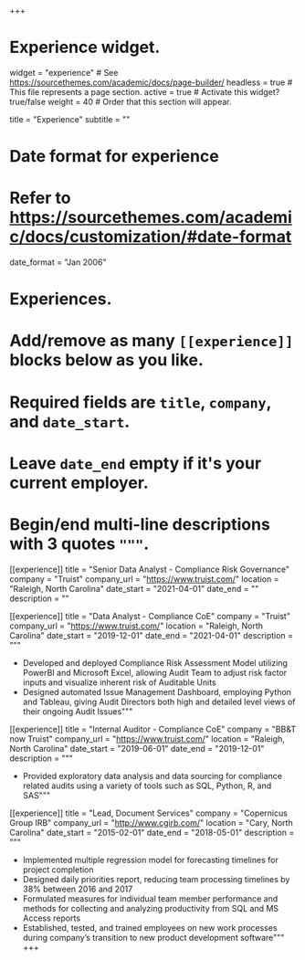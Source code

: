 +++
# Experience widget.
widget = "experience"  # See https://sourcethemes.com/academic/docs/page-builder/
headless = true  # This file represents a page section.
active = true  # Activate this widget? true/false
weight = 40  # Order that this section will appear.

title = "Experience"
subtitle = ""

# Date format for experience
#   Refer to https://sourcethemes.com/academic/docs/customization/#date-format
date_format = "Jan 2006"

# Experiences.
#   Add/remove as many `[[experience]]` blocks below as you like.
#   Required fields are `title`, `company`, and `date_start`.
#   Leave `date_end` empty if it's your current employer.
#   Begin/end multi-line descriptions with 3 quotes `"""`.

[[experience]]
  title = "Senior Data Analyst - Compliance Risk Governance"
  company = "Truist"
  company_url = "https://www.truist.com/"
  location = "Raleigh, North Carolina"
  date_start = "2021-04-01"
  date_end = ""
  description = ""

[[experience]]
  title = "Data Analyst - Compliance CoE"
  company = "Truist"
  company_url = "https://www.truist.com/"
  location = "Raleigh, North Carolina"
  date_start = "2019-12-01"
  date_end = "2021-04-01"
  description = """

  * Developed and deployed Compliance Risk Assessment Model utilizing PowerBI and Microsoft Excel, allowing Audit Team to adjust risk factor inputs and visualize inherent risk of Auditable Units
  * Designed automated Issue Management Dashboard, employing Python and Tableau, giving Audit Directors both high and detailed level views of their ongoing Audit Issues"""
  
[[experience]]
  title = "Internal Auditor - Compliance CoE"
  company = "BB&T now Truist"
  company_url = "https://www.truist.com/"
  location = "Raleigh, North Carolina"
  date_start = "2019-06-01"
  date_end = "2019-12-01"
  description = """

* Provided exploratory data analysis and data sourcing for compliance related audits using a variety of tools such as SQL, Python, R, and SAS"""


[[experience]]
  title = "Lead, Document Services"
  company = "Copernicus Group IRB"
  company_url = "http://www.cgirb.com/"
  location = "Cary, North Carolina"
  date_start = "2015-02-01"
  date_end = "2018-05-01"
  description = """

  * Implemented multiple regression model for forecasting timelines for project completion
  * Designed daily priorities report, reducing team processing timelines by 38% between 2016 and 2017
  * Formulated measures for individual team member performance and methods for collecting and analyzing productivity from SQL and MS Access reports
  * Established, tested, and trained employees on new work processes during company’s transition to new product development software"""
+++
